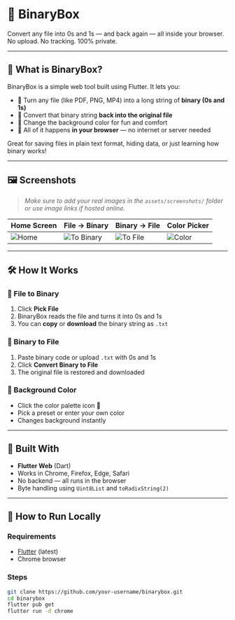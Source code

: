# 🧠 BinaryBox

Convert any file into 0s and 1s — and back again — all inside your browser.  
No upload. No tracking. 100% private.

---

## 🚀 What is BinaryBox?

BinaryBox is a simple web tool built using Flutter. It lets you:

- 📁 Turn any file (like PDF, PNG, MP4) into a long string of **binary (0s and 1s)**  
- 🔁 Convert that binary string **back into the original file**  
- 🎨 Change the background color for fun and comfort  
- 🔐 All of it happens **in your browser** — no internet or server needed

Great for saving files in plain text format, hiding data, or just learning how binary works!

---

## 🖼️ Screenshots

> _Make sure to add your real images in the `assets/screenshots/` folder or use image links if hosted online._

| Home Screen | File → Binary | Binary → File | Color Picker |
|-------------|----------------|----------------|---------------|
| ![Home](assets/screenshots/home.png) | ![To Binary](assets/screenshots/file_to_binary.png) | ![To File](assets/screenshots/binary_to_file.png) | ![Color](assets/screenshots/color_picker.png) |

---

## 🛠 How It Works

### 📁 File to Binary

1. Click **Pick File**  
2. BinaryBox reads the file and turns it into 0s and 1s  
3. You can **copy** or **download** the binary string as `.txt`

### 🔁 Binary to File

1. Paste binary code or upload `.txt` with 0s and 1s  
2. Click **Convert Binary to File**  
3. The original file is restored and downloaded

### 🎨 Background Color

- Click the color palette icon 🎨  
- Pick a preset or enter your own color  
- Changes background instantly

---

## 🧰 Built With

- **Flutter Web** (Dart)  
- Works in Chrome, Firefox, Edge, Safari  
- No backend — all runs in the browser  
- Byte handling using `Uint8List` and `toRadixString(2)`

---

## 🔧 How to Run Locally

### Requirements

- [Flutter](https://flutter.dev/docs/get-started/install) (latest)  
- Chrome browser

### Steps

```bash
git clone https://github.com/your-username/binarybox.git
cd binarybox
flutter pub get
flutter run -d chrome